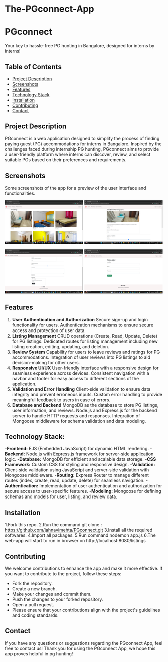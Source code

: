 # The-PGconnect-App

# PGconnect
 Your key to hassle-free PG hunting in Bangalore, designed for interns by interns!


## Table of Contents

- [Project Description](#project-description)
- [Screenshots](#screenshots)
- [Features](#features)
- [Technology Stack](#technology-stack)
- [Installation](#installation)
- [Contributing](#contributing)
- [Contact](#contact)

## Project Description

PGconnect is a web application designed to simplify the process of finding paying guest (PG) accommodations for interns in Bangalore. 
Inspired by the challenges faced during internship PG hunting, PGconnect aims to provide a user-friendly platform where interns can 
discover, review, and select suitable PGs based on their preferences and requirements.


## Screenshots
<p>Some screenshots of the app for a preview of the user interface and functionalities.</p>
<p align="center">
    <img src="https://github.com/jahnavimehta/PGconnect/blob/main/public/src/Screenshot%20(4985).png" alt="Screenshot 1" width="250">
    <img src="https://github.com/jahnavimehta/PGconnect/blob/main/public/src/Screenshot%20(4986).png" alt="Screenshot 2" width="250">
</p>

<p align="center">
    <img src="https://github.com/jahnavimehta/PGconnect/blob/main/public/src/Screenshot%20(4987).png" alt="Screenshot 3" width="250">
    <img src="https://github.com/jahnavimehta/PGconnect/blob/main/public/src/Screenshot%20(4988).png" alt="Screenshot 4" width="250">
</p>


## Features

1. **User Authentication and Authorization**
    Secure sign-up and login functionality for users.
    Authentication mechanisms to ensure secure access and protection of user data.
2. **Listing Management**
    CRUD operations (Create, Read, Update, Delete) for PG listings.
    Dedicated routes for listing management including new listing creation, editing, updating, and deletion.
3. **Review System**
    Capability for users to leave reviews and ratings for PG accommodations.
    Integration of user reviews into PG listings to aid decision-making for other users.
4. **Responsive UI/UX**
    User-friendly interface with a responsive design for seamless experience across devices.
    Consistent navigation with a navbar and footer for easy access to different sections of the application.
5. **Validation and Error Handling**
    Client-side validation to ensure data integrity and prevent erroneous inputs.
    Custom error handling to provide meaningful feedback to users in case of errors.
6. **Database and Backend**
    MongoDB as the database to store PG listings, user information, and reviews.
    Node.js and Express.js for the backend server to handle HTTP requests and responses.
    Integration of Mongoose middleware for schema validation and data modeling.

## Technology Stack:

-**Frontend:** EJS (Embedded JavaScript) for dynamic HTML rendering.
-**Backend:** Node.js with Express.js framework for server-side application logic.
-**Database:** MongoDB for efficient and scalable data storage.
-**CSS Framework:** Custom CSS for styling and responsive design.
-**Validation:** Client-side validation using JavaScript and server-side validation with Mongoose middleware.
-**Routing:** Express Router to manage different routes (index, create, read, update, delete) for seamless navigation.
-**Authentication:** Implementation of user authentication and authorization for secure access to user-specific features.
-**Modeling:** Mongoose for defining schemas and models for user, listing, and review data.

## Installation

1.Fork this repo.
2.Run the command git clone : https://github.com/jahnavimehta/PGconnect.git
3.Install all the required softwares.
4.Import all packages.
5.Run command nodemon app.js
6.The web-app will start to run in browser on http://localhost:8080/listings

## Contributing

We welcome contributions to enhance the app and make it more effective. If you want to contribute to the project, follow these steps:
- Fork the repository.
- Create a new branch.
- Make your changes and commit them.
- Push the changes to your forked repository.
- Open a pull request.
- Please ensure that your contributions align with the project's guidelines and coding standards.

## Contact
If you have any questions or suggestions regarding the PGconnect App, feel free to contact us!
Thank you for using the PGconnect App, we hope this app proves helpful in pg hunting! 
